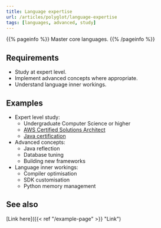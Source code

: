 ```yaml
---
title: Language expertise
url: /articles/polyglot/language-expertise
tags: [languages, advanced, study]
---
```


{{% pageinfo %}}
Master core languages.
{{% /pageinfo %}}

## Requirements

* Study at expert level.
* Implement advanced concepts where appropriate.
* Understand language inner workings.

## Examples

* Expert level study:
  * Undergraduate Computer Science or higher
  * [AWS Certified Solutions Architect](https://aws.amazon.com/certification/certified-solutions-architect-professional)
  * [Java certification](https://education.oracle.com/certification)
* Advanced concepts:
  * Java reflection
  * Database tuning
  * Building new frameworks
* Language inner workings:
  * Compiler optimisation
  * SDK customisation
  * Python memory management

## See also

[Link here]({{< ref "/example-page" >}} "Link")

